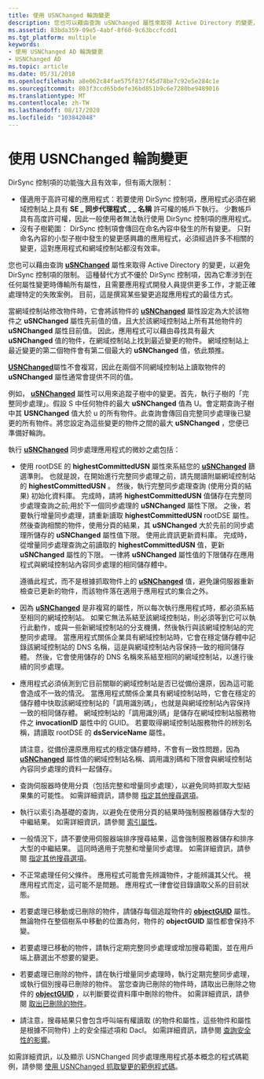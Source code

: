 ```yaml
---
title: 使用 USNChanged 輪詢變更
description: 您也可以藉由查詢 uSNChanged 屬性來取得 Active Directory 的變更，以避免 DirSync 控制項的限制。
ms.assetid: 83bda359-09e5-4abf-8f60-9c63bccfcdd1
ms.tgt_platform: multiple
keywords:
- 使用 USNChanged AD 輪詢變更
- USNChanged AD
ms.topic: article
ms.date: 05/31/2018
ms.openlocfilehash: a8e062c84fae575f837f45d78be7c92e5e284c1e
ms.sourcegitcommit: 803f3ccd65bdefe36bd851b9c6e7280be9489016
ms.translationtype: MT
ms.contentlocale: zh-TW
ms.lasthandoff: 08/17/2020
ms.locfileid: "103842048"
---
```

# <a name="polling-for-changes-using-usnchanged"></a>使用 USNChanged 輪詢變更

DirSync 控制項的功能強大且有效率，但有兩大限制：

-   僅適用于高許可權的應用程式：若要使用 DirSync 控制項，應用程式必須在網域控制站上具有 **SE \_ 同步代理程式 \_ \_ 名稱** 許可權的帳戶下執行。 少數帳戶具有高度許可權，因此一般使用者無法執行使用 DirSync 控制項的應用程式。
-   沒有子樹範圍： DirSync 控制項會傳回在命名內容中發生的所有變更。 只對命名內容的小型子樹中發生的變更感興趣的應用程式，必須經過許多不相關的變更，這對應用程式和網域控制站都沒有效率。

您也可以藉由查詢 [**uSNChanged**](/windows/desktop/ADSchema/a-usnchanged) 屬性來取得 Active Directory 的變更，以避免 DirSync 控制項的限制。 這種替代方式不優於 DirSync 控制項，因為它牽涉到在任何屬性變更時傳輸所有屬性，且需要應用程式開發人員提供更多工作，才能正確處理特定的失敗案例。 目前，這是撰寫某些變更追蹤應用程式的最佳方式。

當網域控制站修改物件時，它會將該物件的 [**uSNChanged**](/windows/desktop/ADSchema/a-usnchanged) 屬性設定為大於該物件之 **uSNChanged** 屬性先前值的值，且大於該網域控制站上所有其他物件的 **uSNChanged** 屬性目前值。 因此，應用程式可以藉由尋找具有最大 **uSNChanged** 值的物件，在網域控制站上找到最近變更的物件。 網域控制站上最近變更的第二個物件會有第二個最大的 **uSNChanged** 值，依此類推。

[**USNChanged**](/windows/desktop/ADSchema/a-usnchanged)屬性不會複寫，因此在兩個不同網域控制站上讀取物件的 **uSNChanged** 屬性通常會提供不同的值。

例如， [**uSNChanged**](/windows/desktop/ADSchema/a-usnchanged) 屬性可以用來追蹤子樹中的變更。首先，執行子樹的「完整同步處理」。假設 S 中任何物件的最大 **uSNChanged** 值為 U。會定期查詢子樹中其 **USNChanged** 值大於 u 的所有物件。此查詢會傳回自完整同步處理後已變更的所有物件。將您設定為這些變更的物件之間的最大 **uSNChanged** ，您便已準備好輪詢。

執行 [**uSNChanged**](/windows/desktop/ADSchema/a-usnchanged) 同步處理應用程式的微妙之處包括：

-   使用 rootDSE 的 **highestCommittedUSN** 屬性來系結您的 [**uSNChanged**](/windows/desktop/ADSchema/a-usnchanged) 篩選準則。 也就是說，在開始進行完整同步處理之前，請先閱讀附屬網域控制站的 **highestCommittedUSN** 。 然後，執行完整同步處理查詢 (使用分頁的結果) 初始化資料庫。 完成時，請將 **highestCommittedUSN** 值儲存在完整同步處理查詢之前;用於下一個同步處理的 **uSNChanged** 屬性下限。 之後，若要執行增量同步處理，請重新讀取 **highestCommittedUSN** rootDSE 屬性。 然後查詢相關的物件，使用分頁的結果，其 **uSNChanged** 大於先前的同步處理所儲存的 **uSNChanged** 屬性值下限。 使用此資訊更新資料庫。 完成時，從增量同步處理查詢之前讀取的 **highestCommittedUSN** 值，更新 **uSNChanged** 屬性的下限。 一律將 **uSNChanged** 屬性值的下限儲存在應用程式與網域控制站內容同步處理的相同儲存體中。

    遵循此程式，而不是根據抓取物件上的 [**uSNChanged**](/windows/desktop/ADSchema/a-usnchanged) 值，避免讓伺服器重新檢查已更新的物件，而該物件落在適用于應用程式的集合之外。

-   因為 [**uSNChanged**](/windows/desktop/ADSchema/a-usnchanged) 是非複寫的屬性，所以每次執行應用程式時，都必須系結至相同的網域控制站。 如果它無法系結至該網域控制站，則必須等到它可以執行此動作，或與一些新網域控制站的分支機搆，然後執行與該網域控制站的完整同步處理。 當應用程式關係企業具有網域控制站時，它會在穩定儲存體中記錄該網域控制站的 DNS 名稱，這是與網域控制站內容保持一致的相同儲存體。 然後，它會使用儲存的 DNS 名稱來系結至相同的網域控制站，以進行後續的同步處理。
-   應用程式必須偵測到它目前關聯的網域控制站是否已從備份還原，因為這可能會造成不一致的情況。 當應用程式關係企業具有網域控制站時，它會在穩定的儲存體中快取該網域控制站的「調用識別碼」，也就是與網域控制站內容保持一致的相同儲存體。 網域控制站的「調用識別碼」是儲存在網域控制站服務物件之 **invocationID** 屬性中的 GUID。 若要取得網域控制站服務物件的辨別名稱，請讀取 rootDSE 的 **dsServiceName** 屬性。

    請注意，從備份還原應用程式的穩定儲存體時，不會有一致性問題，因為 [**uSNChanged**](/windows/desktop/ADSchema/a-usnchanged) 屬性值的網域控制站名稱、調用識別碼和下限會與網域控制站內容同步處理的資料一起儲存。

-   查詢伺服器時使用分頁（包括完整和增量同步處理），以避免同時抓取大型結果集的可能性。 如需詳細資訊，請參閱 [指定其他搜尋選項](specifying-other-search-options.md)。
-   執行以索引為基礎的查詢，以避免在使用分頁的結果時強制服務器儲存大型的中繼結果。 如需詳細資訊，請參閱 [索引屬性](indexed-attributes.md)。
-   一般情況下，請不要使用伺服器端排序搜尋結果，這會強制服務器儲存和排序大型的中繼結果。 這同時適用于完整和增量同步處理。 如需詳細資訊，請參閱 [指定其他搜尋選項](specifying-other-search-options.md)。
-   不正常處理任何父條件。 應用程式可能會先辨識物件，才能辨識其父代。 視應用程式而定，這可能不是問題。 應用程式一律會從目錄讀取父系的目前狀態。
-   若要處理已移動或已刪除的物件，請儲存每個追蹤物件的 [**objectGUID**](/windows/desktop/ADSchema/a-objectguid) 屬性。 無論物件在整個樹系中移動的位置為何，物件的 **objectGUID** 屬性都會保持不變。
-   若要處理已移動的物件，請執行定期完整同步處理或增加搜尋範圍，並在用戶端上篩選出不想要的變更。
-   若要處理已刪除的物件，請在執行增量同步處理時，執行定期完整同步處理，或執行個別搜尋已刪除的物件。 當您查詢已刪除的物件時，請取出已刪除之物件的 [**objectGUID**](/windows/desktop/ADSchema/a-objectguid) ，以判斷要從資料庫中刪除的物件。 如需詳細資訊，請參閱 [取出已刪除的物件](retrieving-deleted-objects.md)。
-   請注意，搜尋結果只會包含呼叫端有權讀取 (的物件和屬性，這些物件和屬性是根據不同物件) 上的安全描述項和 Dacl。 如需詳細資訊，請參閱 [查詢安全性的影響](effects-of-security-on-queries.md)。

如需詳細資訊，以及顯示 USNChanged 同步處理應用程式基本概念的程式碼範例，請參閱 [使用 USNChanged 抓取變更的範例程式碼](example-code-to-retrieve-changes-using-usnchanged.md)。

 

 